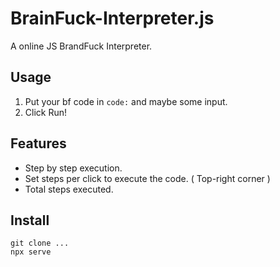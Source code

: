 BrainFuck-Interpreter.js
==
A online JS BrandFuck Interpreter.

## Usage
1. Put your bf code in `code:` and maybe some input.  
2. Click Run!

## Features
* Step by step execution.
* Set steps per click to execute the code. ( Top-right corner )
* Total steps executed.

## Install
```
git clone ...
npx serve
```
